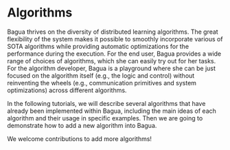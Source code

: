 # Algorithms

Bagua thrives on the diversity of distributed learning algorithms. The great
flexibility of the system makes it possible to smoothly incorporate various of
SOTA algorithms while providing automatic optimizations for the performance
during the execution. For the end user, Bagua provides a wide range of choices
of algorithms, which she can easily try out for her tasks. For the algorithm
developer, Bagua is a playground where she can be just focused on the algorithm
itself (e.g., the logic and control) without reinventing the wheels (e.g.,
communication primitives and system optimizations) across different algorithms.

In the following tutorials, we will describe several algorithms that have
already been implemented within Bagua, including the main ideas of each
algorithm and their usage in specific examples. Then we are going to demonstrate
how to add a new algorithm into Bagua.

We welcome contributions to add more algorithms!
